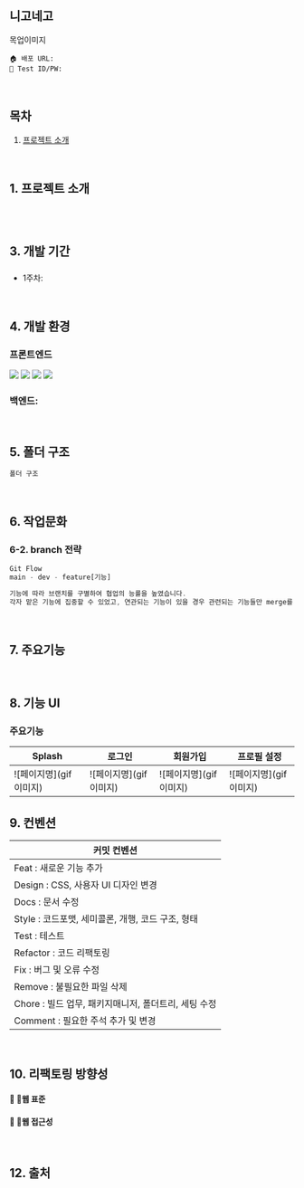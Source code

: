 
## 니고네고

목업이미지

```
🏠 배포 URL:
🔐 Test ID/PW: 
```

<br />

## 목차
1. [프로젝트 소개](#1-프로젝트-소개)<br/>

<br />

## 1. 프로젝트 소개


<br />

<br />

## 3. 개발 기간

### 

- 1주차: 

<br />

## 4. 개발 환경

### 프론트엔드

<img src="https://img.shields.io/badge/React-61DAFB?style=flat&logo=React&logoColor=white"/> <img src="https://img.shields.io/badge/Recoil-바탕색?style=flat&logo=Recoil&logoColor=white"/> <img src="https://img.shields.io/badge/styled-components-DB7093?style=flat&logo=styledcomponents&logoColor=white"/> <img src="https://img.shields.io/badge/Postman-FF6C37?style=flat&logo=Postman&logoColor=white"/>


### 백엔드:


<br />

## 5. 폴더 구조

```jsx
폴더 구조
```

<br />

## 6. 작업문화

### 6-2. branch 전략

```jsx
Git Flow
main - dev - feature[기능]

기능에 따라 브랜치를 구별하여 협업의 능률을 높였습니다.
각자 맡은 기능에 집중할 수 있었고, 연관되는 기능이 있을 경우 관련되는 기능들만 merge를 하여 오류가 나더라도 다른 기능에 영향을 주지 않을 수 있었습니다.
```

<br />

## 7. 주요기능

<br />

## 8. 기능 UI

### 주요기능

| Splash                                                                                                                    | 로그인                                                                                                                             | 회원가입                                                                                                                             | 프로필 설정                                                                                                                       |
| ------------------------------------------------------------------------------------------------------------------------- | ---------------------------------------------------------------------------------------------------------------------------------- | ------------------------------------------------------------------------------------------------------------------------------------ | --------------------------------------------------------------------------------------------------------------------------------- |
| ![페이지명](gif 이미지) | ![페이지명](gif 이미지) | ![페이지명](gif 이미지) | ![페이지명](gif 이미지) |



## 9. 컨벤션

| 커밋 컨벤션                                             |
| ------------------------------------------------------- |
| Feat : 새로운 기능 추가                              |
| Design : CSS, 사용자 UI 디자인 변경                  |
| Docs : 문서 수정                                     |
| Style : 코드포맷, 세미콜론, 개행, 코드 구조, 형태    |
| Test : 테스트                                        |
| Refactor : 코드 리팩토링                             |
| Fix : 버그 및 오류 수정                              |
| Remove : 불필요한 파일 삭제                          |
| Chore : 빌드 업무, 패키지매니저, 폴더트리, 세팅 수정 |
| Comment : 필요한 주석 추가 및 변경                   |

<br />

## 10. 리팩토링 방향성

#### 📍 웹 표준

#### 📍 웹 접근성 

<br />

## 12. 출처

